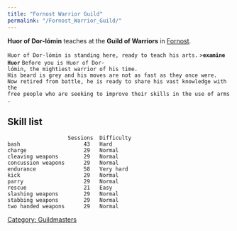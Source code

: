 ```yaml
---
title: "Fornost Warrior Guild"
permalink: "/Fornost_Warrior_Guild/"
---
```


**Huor of Dor-lómin** teaches at the **Guild of Warriors** in
[Fornost](Fornost "wikilink").

`Huor of Dor-lómin is standing here, ready to teach his arts.`
`>`**`examine Huor`**
`Before you is Huor of Dor-lómin, the mightiest warrior of his time.`
`His beard is grey and his moves are not as fast as they once were.`
`Now retired from battle, he is ready to share his vast knowledge with the`
`free people who are seeking to improve their skills in the use of arms.`

## Skill list

`                   Sessions  Difficulty  `
`bash                    43   Hard       `
`charge                  29   Normal     `
`cleaving weapons        29   Normal     `
`concussion weapons      29   Normal     `
`endurance               58   Very hard   `
`kick                    29   Normal      `
`parry                   29   Normal     `
`rescue                  21   Easy        `
`slashing weapons        29   Normal      `
`stabbing weapons        29   Normal      `
`two handed weapons      29   Normal      `

[Category: Guildmasters](Category:_Guildmasters "wikilink")